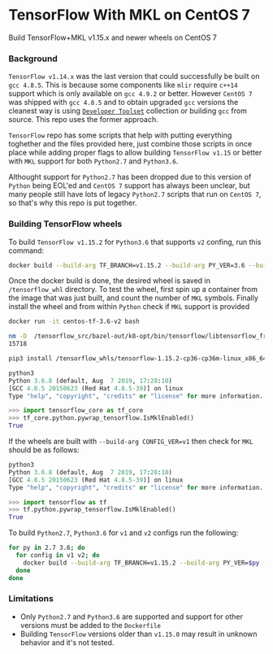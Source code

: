 # TensorFlow With MKL on CentOS 7
Build TensorFlow+MKL v1.15.x and newer wheels on CentOS 7

### Background
`TensorFlow v1.14.x` was the last version that could successfully be built on `gcc 4.8.5`.
This is because some components like `mlir` require `c++14` support which is only available on `gcc 4.9.2` or better.
However `CentOS 7` was shipped with `gcc 4.8.5` and to obtain upgraded `gcc` versions the cleanest way is using 
[`Developer Toolset`](https://www.softwarecollections.org/en/scls/rhscl/devtoolset-7/) collection or building `gcc` from source. This repo uses the former approach.

`TensorFlow` repo has some scripts that help with putting everything toghether and the files provided here, just combine those scripts in once place while adding proper flags to allow building `TensorFlow v1.15` or better with `MKL` support for both `Python2.7` and `Python3.6`.

Althought support for `Python2.7` has been dropped due to this version of `Python` being EOL'ed and `CentOS 7` support has always been unclear, but many people still have lots of legacy `Python2.7` scripts that run on `CentOS 7`, so that's why this repo is put together.

### Building TensorFlow wheels 
To build `TensorFlow v1.15.2` for `Python3.6` that supports `v2` confing, run this command:
```bash
docker build --build-arg TF_BRANCH=v1.15.2 --build-arg PY_VER=3.6 --build-arg CONFIG_VER=v2 -f Dockerfile . -t centos-tf-3.6-v2
```
Once the docker build is done, the desired wheel is saved in `/tensorflow_whl` directory.
To test the wheel, first spin up a container from the image that was just built, and count the number of `MKL` symbols.
Finally install the wheel and from within `Python` check if `MKL` support is provided

```bash
docker run -it centos-tf-3.6-v2 bash

nm -D  /tensorflow_src/bazel-out/k8-opt/bin/tensorflow/libtensorflow_framework.so.1 | grep -i mkl | wc -l
15718

pip3 install /tensorflow_whls/tensorflow-1.15.2-cp36-cp36m-linux_x86_64.whl
```

```python
python3
Python 3.6.8 (default, Aug  7 2019, 17:28:10) 
[GCC 4.8.5 20150623 (Red Hat 4.8.5-39)] on linux
Type "help", "copyright", "credits" or "license" for more information.

>>> import tensorflow_core as tf_core
>>> tf_core.python.pywrap_tensorflow.IsMklEnabled()
True
```

If the wheels are built with `--build-arg CONFIG_VER=v1` then check for `MKL` should be as follows:
```python
python3
Python 3.6.8 (default, Aug  7 2019, 17:28:10) 
[GCC 4.8.5 20150623 (Red Hat 4.8.5-39)] on linux
Type "help", "copyright", "credits" or "license" for more information.

>>> import tensorflow as tf
>>> tf.python.pywrap_tensorflow.IsMklEnabled()
True
```


To build `Python2.7`, `Python3.6` for `v1` and `v2` configs run the following:
```bash
for py in 2.7 3.6; do
  for config in v1 v2; do
    docker build --build-arg TF_BRANCH=v1.15.2 --build-arg PY_VER=$py --build-arg CONFIG_VER=$config -f Dockerfile . -t centos-tf-$py-$config
  done
done
```


### Limitations
- Only `Python2.7` and `Python3.6` are supported and support for other versions must be added to the `Dockerfile`
- Building `TensorFlow` versions older than `v1.15.0` may result in unknown behavior and it's not tested.
